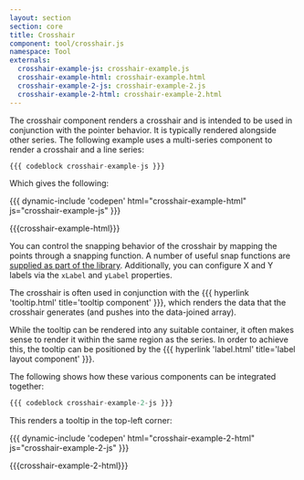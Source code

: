 ```yaml
---
layout: section
section: core
title: Crosshair
component: tool/crosshair.js
namespace: Tool
externals:
  crosshair-example-js: crosshair-example.js
  crosshair-example-html: crosshair-example.html
  crosshair-example-2-js: crosshair-example-2.js
  crosshair-example-2-html: crosshair-example-2.html
---
```


The crosshair component renders a crosshair and is intended to be used in conjunction with the pointer behavior. It is typically rendered alongside other series. The following example uses a multi-series component to render a crosshair and a line series:

```js
{{{ codeblock crosshair-example-js }}}
```

Which gives the following:

{{{ dynamic-include 'codepen' html="crosshair-example-html" js="crosshair-example-js" }}}

{{{crosshair-example-html}}}
<script type="text/javascript">
{{{crosshair-example-js}}}
</script>

You can control the snapping behavior of the crosshair by mapping the points through a snapping function. A number of useful snap functions are [supplied as part of the library]({{package.repository.url}}/blob/master/src/util/snap.js). Additionally, you can configure X and Y labels via the `xLabel` and `yLabel` properties.

The crosshair is often used in conjunction with the {{{ hyperlink 'tooltip.html' title='tooltip component' }}}, which renders the data that the crosshair generates (and pushes into the data-joined array).

While the tooltip can be rendered into any suitable container, it often makes sense to render it within the same region as the series. In order to achieve this, the tooltip can be positioned by the {{{ hyperlink 'label.html' title='label layout component' }}}.

The following shows how these various components can be integrated together:

```js
{{{ codeblock crosshair-example-2-js }}}
```

This renders a tooltip in the top-left corner:

{{{ dynamic-include 'codepen' html="crosshair-example-2-html" js="crosshair-example-2-js" }}}

{{{crosshair-example-2-html}}}
<script type="text/javascript">
{{{crosshair-example-2-js}}}
</script>
